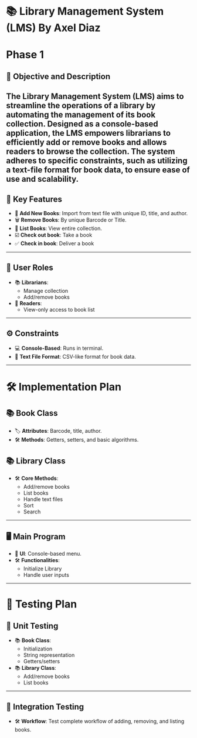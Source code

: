 # 📚 Library Management System (LMS) By Axel Diaz
# Phase 1

## 🎯 Objective and Description
The Library Management System (LMS) aims to streamline the operations of a library by automating the management of its book collection. Designed as a console-based application, the LMS empowers librarians to efficiently add or remove books and allows readers to browse the collection. The system adheres to specific constraints, such as utilizing a text-file format for book data, to ensure ease of use and scalability.
---
## 🌟 Key Features

- 📖 **Add New Books**: Import from text file with unique ID, title, and author.
- 🗑️ **Remove Books**: By unique Barcode or Title.
- 📑 **List Books**: View entire collection.
- ☑️ **Check out book**: Take a book
- ✅ **Check in book**: Deliver a book
---

## 👥 User Roles

- 📚 **Librarians**: 
  - Manage collection
  - Add/remove books
- 📖 **Readers**: 
  - View-only access to book list

---

## ⚙️ Constraints

- 💻 **Console-Based**: Runs in terminal.
- 📄 **Text File Format**: CSV-like format for book data.

---

# 🛠️ Implementation Plan

## 📚 Book Class

- 🏷️ **Attributes**: Barcode, title, author.
- 🛠️ **Methods**: Getters, setters, and basic algorithms.

## 📚 Library Class

- 🛠️ **Core Methods**: 
  - Add/remove books
  - List books
  - Handle text files
  - Sort
  - Search
---

## 🖥️ Main Program

- 🎨 **UI**: Console-based menu.
- 🛠️ **Functionalities**: 
  - Initialize Library
  - Handle user inputs

---

# 🧪 Testing Plan

## 📝 Unit Testing

- 📚 **Book Class**: 
  - Initialization
  - String representation
  - Getters/setters
- 📚 **Library Class**: 
  - Add/remove books
  - List books

---

## 🔄 Integration Testing

- 🛠️ **Workflow**: Test complete workflow of adding, removing, and listing books.


